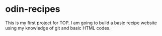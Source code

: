 # odin-recipes
This is my first project for TOP. I am going to build a basic recipe website using my knowledge of git and basic HTML codes.
